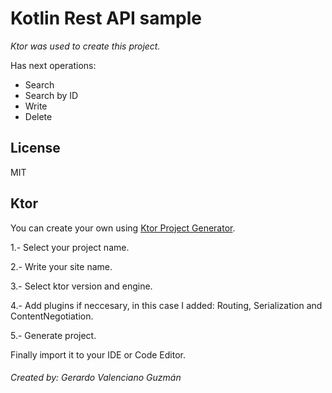 # Kotlin Rest API sample

_Ktor was used to create this project._

Has next operations:
- Search
- Search by ID
- Write
- Delete

## License

MIT

## Ktor
You can create your own using [Ktor Project Generator](https://start.ktor.io/#/settings?name=ktor-sample&website=example.com&artifact=com.example.ktor-sample&kotlinVersion=1.9.10&ktorVersion=2.3.5&buildSystem=GRADLE_KTS&engine=NETTY&configurationIn=CODE&addSampleCode=true&plugins=). 

1.- Select your project name.

2.- Write your site name.

3.- Select ktor version and engine.

4.- Add plugins if neccesary, in this case I added: Routing, Serialization and ContentNegotiation.

5.- Generate project.

Finally import it to your IDE or Code Editor.

###### _Created by: Gerardo Valenciano Guzmán_

